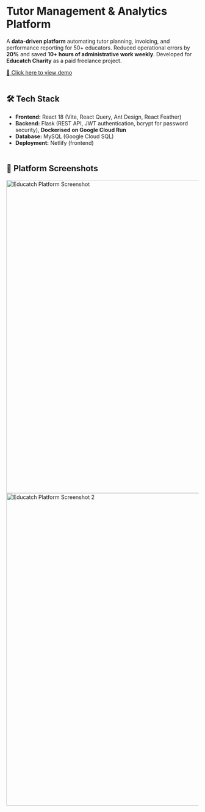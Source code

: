 # Tutor Management & Analytics Platform

A **data-driven platform** automating tutor planning, invoicing, and performance reporting for 50+ educators.
Reduced operational errors by **20%** and saved **10+ hours of administrative work weekly**.
Developed for **Educatch Charity** as a paid freelance project.

[🔗 Click here to view demo](https://educatchcharity-demo.netlify.app)<br><br>

## 🛠 Tech Stack

- **Frontend:** React 18 (Vite, React Query, Ant Design, React Feather)  
- **Backend:** Flask (REST API, JWT authentication, bcrypt for password security), **Dockerised on Google Cloud Run**  
- **Database:** MySQL (Google Cloud SQL)  
- **Deployment:** Netlify (frontend)<br><br>

## 📸 Platform Screenshots

<img width="1440" height="819" alt="Educatch Platform Screenshot" src="https://github.com/user-attachments/assets/fc545dce-5fad-4774-aff5-5d45bcc48fa8" />

<img width="1440" height="818" alt="Educatch Platform Screenshot 2" src="https://github.com/user-attachments/assets/f55890b4-3f20-41ff-bb19-f96c6a872a8a" />
